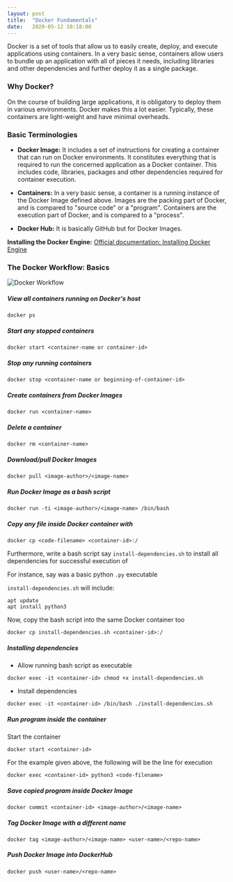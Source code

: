 ```yaml
---
layout: post
title:  "Docker Fundamentals"
date:   2020-05-12 10:18:00
---
```


Docker is a set of tools that allow us to easily create, deploy, and execute applications using containers. In a very basic sense, containers allow users 
to bundle up an application with all of pieces it needs, including libraries and other dependencies and further deploy it as a single package.

### Why Docker?

On the course of building large applications, it is obligatory to deploy them in various environments. 
Docker makes this a lot easier. Typically, these containers are light-weight and have minimal overheads.

### Basic Terminologies

 - **Docker Image:** It includes a set of instructions for creating a container that can run on Docker environments. It constitutes everything that is 
	required to run the concerned application as a Docker container. This includes code, libraries, packages and other dependencies required for container
	execution.
	
 - **Containers:** In a very basic sense, a container is a running instance of the Docker Image defined above. 
	Images are the packing part of Docker, and is compared to "source code" or a "program". 
	Containers are the execution part of Docker, and is compared to a "process".
	
 - **Docker Hub:** It is basically GitHub but for Docker Images.
 
 **Installing the Docker Engine:** [Official documentation: Installing Docker Engine](https://docs.docker.com/engine/install/ubuntu/)

### The Docker Workflow: Basics

![Docker Workflow](/assets/images/docker-3intro.png)

##### View all containers running on Docker's host

`docker ps`

##### Start any stopped containers

`docker start <container-name or container-id>`

##### Stop any running containers

`docker stop <container-name or beginning-of-container-id>` 

##### Create containers from Docker Images

`docker run <container-name>`

##### Delete a container

`docker rm <container-name>`

##### Download/pull Docker Images

`docker pull <image-author>/<image-name>`

##### Run Docker Image as a bash script

`docker run -ti <image-author>/<image-name> /bin/bash`

##### Copy any file inside Docker container with <container-id>

`docker cp <code-filename> <container-id>:/`

Furthermore, write a bash script say `install-dependencies.sh` to install all dependencies for successful execution of <code-filename> 

For instance, say <code-filename> was a basic python `.py` executable

`install-dependencies.sh` will include:

	apt update
	apt install python3

Now, copy the bash script into the same Docker container too

`docker cp install-dependencies.sh <container-id>:/`

##### Installing dependencies

 - Allow running bash script as executable 
 
 `docker exec -it <container-id> chmod +x install-dependencies.sh`
	
 - Install dependencies
 
 `docker exec -it <container-id> /bin/bash ./install-dependencies.sh`
	
##### Run program inside the container

Start the container

`docker start <container-id>`

For the example given above, the following will be the line for execution

`docker exec <container-id> python3 <code-filename>`

##### Save copied program inside Docker Image

`docker commit <container-id> <image-author>/<image-name>`

##### Tag Docker Image with a different name

`docker tag <image-author>/<image-name> <user-name>/<repo-name>`

##### Push Docker Image into DockerHub

`docker push <user-name>/<repo-name>`